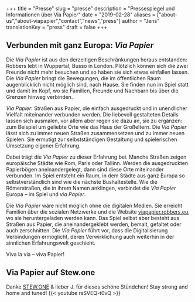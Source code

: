 +++
title = "Presse"
slug = "presse"
description = "Pressespiegel und Informationen über Via Papier"
date = "2019-02-28"
aliases = ["about-us","about-viapapier","contact","news","press"]
author = "Jens"
translationKey = "press"
draft = false
+++

## Verbunden mit ganz Europa: *Via Papier*
Die *Via Papier* ist aus den derzeitigen Beschränkungen heraus entstanden: Robbers lebt in Wuppertal, Busso in London. Plötzlich können sich die zwei Freunde nicht mehr besuchen und so haben sie sich etwas einfallen lassen. Die *Via Papier* bringt die Bewegungen, die im öffentlichen Raum augenblicklich nicht möglich sind, nach Hause. Sie finden nun im Spiel statt und damit im Kopf, wo sie Familien, Freunde und Nachbarn bis über die Grenzen hinweg verbinden.

*Via Papier*: Straßen aus Papier, die einfach ausgedruckt und in unendlicher Vielfalt miteinander verbunden werden. Die liebevoll gestalteten Details lassen sich ausmalen, vor allem aber regen sie dazu an, sie zu ergänzen: zum Beispiel um geliebte Orte wie das Haus der Großeltern. Die *Via Papier* lässt sich zu immer neuen Straßen zusammensetzen und zu immer neuen Spielen. Sie ermutigt zur selbstständigen Gestaltung und spielerischen Umsetzung eigener Erfahrung.

Dabei trägt die *Via Papier* zu dieser Erfahrung bei. Manche Straßen zeigen europäische Städte wie Rom, Paris oder Tallinn. Werden die ausgedruckten Papierbögen aneinandergelegt, dann sind diese Orte miteinander verbunden. Im Spiel entsteht ein Raum, in dem Städte aus ganz Europa so selbstverständlich sind wie die nächste Bushaltestelle. Wie die Römerstraßen, die in ihrem Namen anklingen, verbindet die *Via Papier* Europa – im Spiel und *via Papier*.

Die *Via Papier* wäre nicht möglich ohne die digitalen Medien. Sie erreicht Familien über die sozialen Netzwerke und die Website [viapapier.robbers.eu](https://viapapier.robbers.eu/), wo sie heruntergeladen werden kann. Das Spiel selbst aber besteht aus Straßen aus Papier, die aneinandergeklebt werden, bemalt, gefaltet oder auch zerschnitten. Die *Via Papier* führt vor, dass die Digitalisierung Verbindungen ermöglicht, deren Verwirklichung auch weiterhin in der sinnlichen Erfahrungswelt geschieht.

Viva la via – viva Papier!


## Via Papier auf Stew.one
Danke [STEW.ONE](https://stew.one/) & lieber J. für dieses schöne Stündchen!
Stay strong and home and tuned!
{{< youtube rsSVEQ-t0vQ >}}
